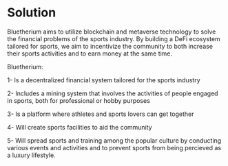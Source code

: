 # Solution

Bluetherium aims to utilize blockchain and metaverse technology to solve the financial problems of the sports industry. By building a DeFi ecosystem tailored for sports, we aim to incentivize the community to both increase their sports activities and to earn money at the same time.

Bluetherium:&#x20;

1- Is a decentralized financial system tailored for the sports industry&#x20;

2- Includes a mining system that involves the activities of people engaged in sports, both for professional or hobby purposes&#x20;

3- Is a platform where athletes and sports lovers can get together&#x20;

4- Will create sports facilities to aid the community&#x20;

5- Will spread sports and training among the popular culture by conducting various events and activities and to prevent sports from being percieved as a luxury lifestyle.

